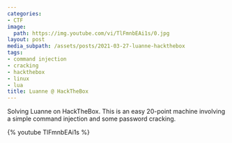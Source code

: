 ```yaml
---
categories:
- CTF
image:
  path: https://img.youtube.com/vi/TlFmnbEAi1s/0.jpg
layout: post
media_subpath: /assets/posts/2021-03-27-luanne-hackthebox
tags:
- command injection
- cracking
- hackthebox
- linux
- lua
title: Luanne @ HackTheBox
---
```


Solving Luanne on HackTheBox. This is an easy 20-point machine involving a simple command injection and some password cracking.

{% youtube TlFmnbEAi1s %}
